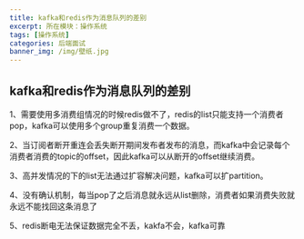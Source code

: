 ```yaml
---
title: kafka和redis作为消息队列的差别
excerpt: 所在模块：操作系统
tags: [操作系统]
categories: 后端面试
banner_img: /img/壁纸.jpg
---
```


## kafka和redis作为消息队列的差别

1、需要使用多消费组情况的时候redis做不了，redis的list只能支持一个消费者pop，kafka可以使用多个group重复消费一个数据。

2、当订阅者断开重连会丢失断开期间发布者发布的消息，而kafka中会记录每个消费者消费的topic的offset，因此kafka可以从断开的offset继续消费。

3、高并发情况的下的list无法通过扩容解决问题，kafka可以扩partition。

4、没有确认机制，每当pop了之后消息就永远从list删除，消费者如果消费失败就永远不能找回这条消息了

5、redis断电无法保证数据完全不丢，kakfa不会，kafka可靠
